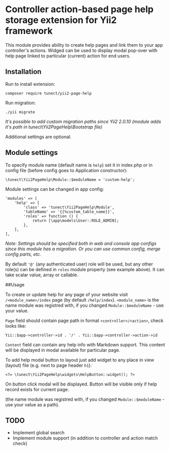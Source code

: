 # Controller action-based page help storage extension for Yii2 framework

This module provides ability to create help pages and link them to your app controller's actions. Widged can be used to display modal pop-over with help page linked to particular (current) action for end users.

## Installation

Run to install extension:

	composer require tunect/yii2-page-help

Run migration:

	./yii migrate

*It's possible to add custom migration paths since Yii2 2.0.10 (module adds it's path in tunect\Yii2PageHelp\Bootstrap file)*

Additional settings are optional.

## Module settings

To specify module name (default name is `help`) set it in index.php or in config file (before config goes to Application constructor):

	\tunect\Yii2PageHelp\Module::$moduleName = 'custom-help';

Module settings can be changed in app config:

	'modules' => [
		'help' => [
			'class' => 'tunect\Yii2PageHelp\Module',
			'tableName' => '{{%custom_table_name}}',
			'roles' => function () {
				return [\app\models\User::ROLE_ADMIN];
			},
		],
	],

*Note: Settings should be specified both in web and console app configs since this module has a migration. Or you can use common config, merge config parts, etc.*

By default `'@'` (any authenticated user) role will be used, but any other role(s) can be defined in `roles` module property (see example above). It can take scalar value, array or callable.

##Usage

To create or update help for any page of your website visit `/<module_name>/index` page (by default `/help/index`). `<module_name>` is the name module was registred with, if you changed `Module::$moduleName` - use your value.

`Page` field should contain page path in format `<controller>/<action>`, check looks like:

	Yii::$app->controller->id . '/' . Yii::$app->controller->action->id

`Content` field can contain any help info with Markdown support. This content will be displayed in modal available for particular page.

To add help modal button to layout just add widget to any place in view (layout) file (e.g. next to page header `h1`):

	<?= \tunect\Yii2PageHelp\widgets\HelpButton::widget(); ?>

On button click modal will be displayed. Button will be visible only if help record exists for current page.

(the name module was registred with, if you changed `Module::$moduleName` - use your value as a path).

## TODO

* Implement global search
* Implement module support (in addition to controller and action match check)
